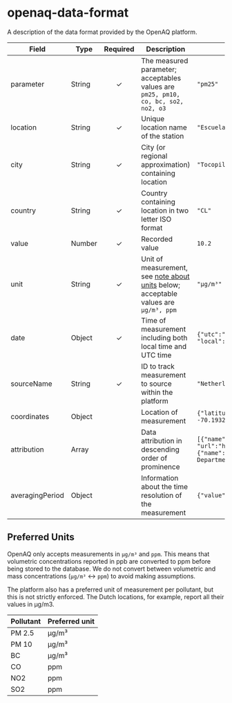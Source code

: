 # openaq-data-format
A description of the data format provided by the OpenAQ platform.

|Field|Type|Required|Description|Example|
|---|---|:---:|---|---|
|parameter|String|✓|The measured parameter; acceptables values are `pm25, pm10, co, bc, so2, no2, o3`|`"pm25"`|
|location|String|✓|Unique location name of the station|`"Escuela E-10"`|
|city|String|✓|City (or regional approximation) containing location|`"Tocopilla"`|
|country|String|✓|Country containing location in two letter ISO format|`"CL"`|
|value|Number|✓|Recorded value|`10.2`|
|unit|String|✓|Unit of measurement, see [note about units](https://github.com/openaq/openaq-data-format/blob/master/README.md#preferred-units) below; acceptable values are `µg/m³, ppm`|`"µg/m³"`|
|date|Object|✓|Time of measurement including both local time and UTC time|`{"utc":"2015-10-26T17:00:00.000Z", "local": "2015-10-26T14:00:00-03:00"}`|
|sourceName|String|✓|ID to track measurement to source within the platform|`"Netherlands"`|
|coordinates|Object||Location of measurement|`{"latitude": -22.087, "longitude": -70.193253}`|
|attribution|Array||Data attribution in descending order of prominence|`[{"name": "TCEQ", "url":"http://www.tceq.state.tx.us"}, {"name": "City of Houston Health Department"}]`|
|averagingPeriod|Object||Information about the time resolution of the measurement|`{"value": 1, "unit": "hours"}`|

## Preferred Units
OpenAQ only accepts measurements in `µg/m³` and `ppm`. This means that volumetric concentrations reported in ppb are converted to ppm before being stored to the database. We do not convert between volumetric and mass concentrations (`µg/m³` <-> `ppm`) to avoid making assumptions.

The platform also has a preferred unit of measurement per pollutant, but this is not strictly enforced. The Dutch locations, for example, report all their values in µg/m3.

|Pollutant|Preferred unit|
|---|---|
|PM 2.5|µg/m³|
|PM 10|µg/m³|
|BC|µg/m³|
|CO|ppm|
|NO2|ppm|
|SO2|ppm|
